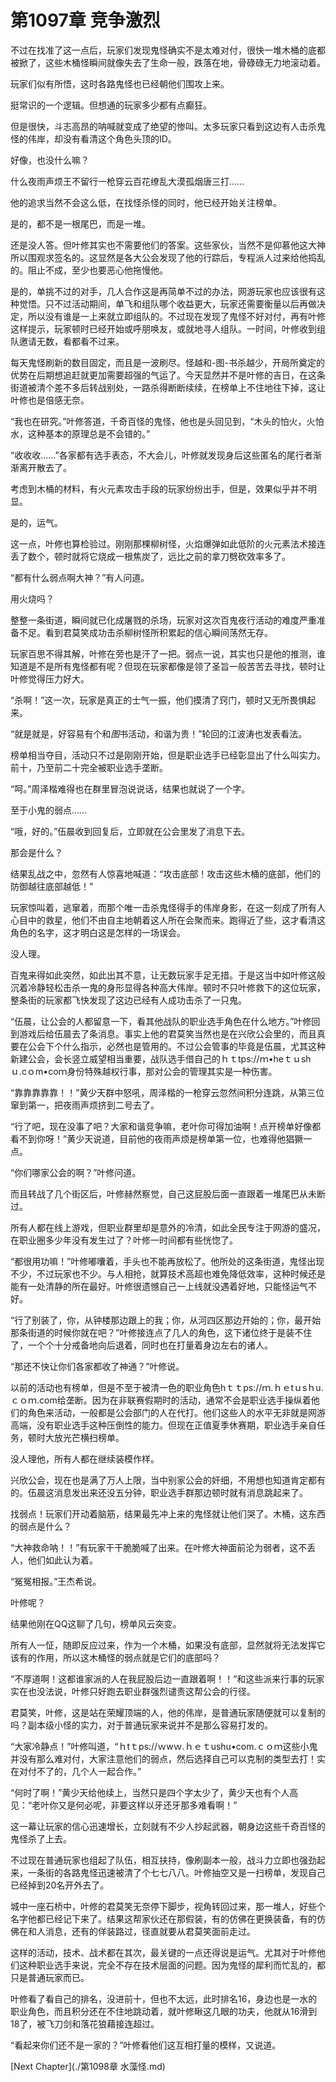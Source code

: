 # 第1097章 竞争激烈

不过在找准了这一点后，玩家们发现鬼怪确实不是太难对付，很快一堆木桶的底都被掀了，这些木桶怪瞬间就像失去了生命一般，跌落在地，骨碌碌无力地滚动着。

玩家们似有所悟，这时各路鬼怪也已经朝他们围攻上来。

挺常识的一个逻辑。但想通的玩家多少都有点癫狂。

但是很快，斗志高昂的呐喊就变成了绝望的惨叫。太多玩家只看到这边有人击杀鬼怪的伟岸，却没有看清这个角色头顶的ID。

好像，也没什么嘛？

什么夜雨声烦王不留行一枪穿云百花缭乱大漠孤烟唐三打……

他的追求当然不会这么低，在找怪杀怪的同时，他已经开始关注榜单。

是的，都不是一根尾巴，而是一堆。

还是没人答。但叶修其实也不需要他们的答案。这些家伙，当然不是仰慕他这大神所以围观求签名的。这显然是各大公会发现了他的行踪后，专程派人过来给他捣乱的。阻止不成，至少也要恶心他拖慢他。

是的，单挑不过的对手，几人合作这是再简单不过的办法，网游玩家也应该很有这种觉悟。只不过活动期间，单飞和组队哪个收益更大，玩家还需要衡量以后再做决定，所以没有谁是一上来就立即组队的。不过现在发现了鬼怪不好对付，再有叶修这样提示，玩家顿时已经开始或呼朋唤友，或就地寻人组队。一时间，叶修收到组队邀请无数，看都看不过来。

每天鬼怪刷新的数目固定，而且是一波刷尽。怪越和-图-书杀越少，开局所奠定的优势在后期想追赶就更加需要超强的气运了。今天显然并不是叶修的吉日，在这条街道被清个差不多后转战别处，一路杀得断断续续，在榜单上不住地往下掉，这让叶修也是倍感无奈。

“我也在研究。”叶修答道，千奇百怪的鬼怪，他也是头回见到，“木头的怕火，火怕水，这种基本的原理总是不会错的。”

“收收收……”各家都有选手表态，不大会儿，叶修就发现身后这些匿名的尾行者渐渐离开散去了。

考虑到木桶的材料，有火元素攻击手段的玩家纷纷出手，但是，效果似乎并不明显。

是的，运气。

这一点，叶修也算检验过。刚刚那棵柳树怪，火焰爆弹如此低阶的火元素法术接连丢了数个，顿时就将它烧成一根焦炭了，远比之前的拿刀劈砍效率多了。

“都有什么弱点啊大神？”有人问道。

用火烧吗？

整整一条街道，瞬间就已化成屠戮的杀场，玩家对这次百鬼夜行活动的难度严重准备不足。看到君莫笑成功击杀柳树怪所积累起的信心瞬间荡然无存。

玩家百思不得其解，叶修在旁也是汗了一把。弱点一说，其实也只是他的推测，谁知道是不是所有鬼怪都有呢？但现在玩家都像是领了圣旨一般苦苦去寻找，顿时让叶修觉得压力好大。

“杀啊！”这一次，玩家是真正的士气一振，他们摸清了窍门，顿时又无所畏惧起来。

“就是就是，好容易有个和*图*书活动，和谐为贵！”轮回的江波涛也发表看法。

榜单相当夺目，活动只不过是刚刚开始，但是职业选手已经彰显出了什么叫实力。前十，乃至前二十完全被职业选手垄断。

“呵。”周泽楷难得也在群里冒泡说说话，结果也就说了一个字。

至于小鬼的弱点……

“哦，好的。”伍晨收到回复后，立即就在公会里发了消息下去。

那会是什么？

结果乱战之中，忽然有人惊喜地喊道：“攻击底部！攻击这些木桶的底部，他们的防御越往底部越低！”

玩家惊叫着，逃窜着，而那个唯一击杀鬼怪得手的伟岸身影，在这一刻成了所有人心目中的救星，他们不由自主地朝着这人所在会聚而来。跑得近了些，这才看清这角色的名字，这才明白这是怎样的一场误会。

没人理。

百鬼来得如此突然，如此出其不意，让无数玩家手足无措。于是这当中如叶修这般沉着冷静轻松击杀一鬼的身形显得各种高大伟岸。顿时不只叶修救下的这位玩家，整条街的玩家都飞快发现了这边已经有人成功击杀了一只鬼。

“伍晨，让公会的人都留意一下，看其他战队的职业选手角色在什么地方。”叶修回到游戏后给伍晨去了条消息。事实上他的君莫笑当然也是在兴欣公会里的，而且真要在公会下个什么指示，必然也是管用的。不过公会管事的毕竟是伍晨，尤其这种新建公会，会长竖立威望相当重要，战队选手借自己的ｈｔtps://ｍ•heｔｕshｕ.cｏm•coｍ身份特殊越权行事，那对公会的管理其实是一种伤害。

“靠靠靠靠靠！！”黄少天群中怒吼，周泽楷的一枪穿云忽然间积分连跳，从第三位窜到第一，把夜雨声烦挤到二号去了。

“行了吧，现在没事了吧？大家和谐竞争嘛，老叶你可得加油啊！点开榜单好像都看不到你呀！”黄少天说道，目前他的夜雨声烦是榜单第一位，也难得他猖獗一点。

“你们哪家公会的啊？”叶修问道。

而且转战了几个街区后，叶修赫然察觉，自己这屁股后面一直跟着一堆尾巴从未断过。

所有人都在线上游戏，但职业群里却是意外的冷清，如此全民专注于网游的盛况，在职业圈多少年没有发生过了？叶修一时间都有些恍惚了。

“都很用功嘛！”叶修嘟囔着，手头也不能再放松了。他所处的这条街道，鬼怪出现不少，不过玩家也不少。与人相抢，就算技术高超也难免降低效率，这种时候还是能有一处清静的所在最好。叶修很遗憾自己一上线就没遇着好地，只能怪运气不好。

“行了别装了，你，从钟楼那边跟上的我；你，从河四区那边开始的；你，最开始那条街道的时候你就在吧？”叶修接连点了几人的角色，这下诸位终于是装不住了，一个个十分戒备地向后退着，同时也在打量着身边左右的诸人。

“那还不快让你们各家都收了神通？”叶修说。

以前的活动也有榜单，但是不至于被清一色的职业角色hｔｔps://ｍ.ｈｅtｕsｈu.ｃｏｍ.com给垄断。因为在非联赛假期时的活动，通常不会是职业选手操纵着他们的角色来活动，一般都是公会部门的人在代打。他们这些人的水平无非就是网游高端，没有职业选手这种压倒性的能力。但现在正值夏季休赛期，职业选手亲自任务，顿时大放光芒横扫榜单。

没人理他，所有人都在继续装模作样。

兴欣公会，现在也是满了万人上限，当中别家公会的奸细，不用想也知道肯定都有的。伍晨这消息发出来还没五分钟，职业选手群那边顿时就有消息跳起来了。

找弱点！玩家们开动着脑筋，结果最先冲上来的鬼怪就让他们哭了。木桶，这东西的弱点是什么？

“大神救命呐！！”有玩家干干脆脆喊了出来。在叶修大神面前沦为弱者，这不丢人，他们如此认为着。

“冤冤相报。”王杰希说。

叶修呢？

结果他刚在QQ这聊了几句，榜单风云突变。

所有人一怔，随即反应过来，作为一个木桶，如果没有底部，显然就将无法发挥它该有的作用，所以这木桶怪的弱点就是它们的底部吗？

“不厚道啊！这都谁家派的人在我屁股后边一直跟着啊！！”和这些派来行事的玩家实在也没法说，叶修只好跑去职业群强烈谴责这帮公会的行径。

君莫笑，叶修，这是站在荣耀顶端的人，他的伟岸，是普通玩家随便就可以复制的吗？副本级小怪的实力，对于普通玩家来说并不是那么容易打发的。

“大家冷静点！”叶修叫道，“ｈtｔps://ｗwｗ.ｈｅｔushu•com.ｃｏｍ这些小鬼并没有那么难对付，大家注意他们的弱点，然后选择自己可以克制的类型去打！实在对付不了的，几个人一起合作。”

“何时了啊！”黄少天给他续上，当然只是四个字太少了，黄少天也有个人高见：“老叶你又是何必呢，非要这样以牙还牙那多难看啊！”

这一幕让玩家的信心迅速增长，立刻就有不少人抄起武器，朝身边这些千奇百怪的鬼怪杀了上去。

不过现在普通玩家也组起了队伍，相互扶持，像刷副本一般，战斗力立即也强劲起来，一条街的各路鬼怪迅速被清了个七七八八。叶修抽空又是一扫榜单，发现自己已经掉到20名开外去了。

城中一座石桥中，叶修的君莫笑无奈停下脚步，视角转回过来，那一堆人，好些个名字他都已经记下来了。结果这帮家伙还在那假装，有的仿佛在更换装备，有的仿佛在和人消息，还有的佯装路过，径直就要从君莫笑面前走过。

这样的活动，技术、战术都在其次，最关键的一点还得说是运气。尤其对于叶修他们这种职业选手来说，完全不存在技术层面的问题。因为鬼怪的犀利而忙乱的，都只是普通玩家而已。

叶修看了看自己的排名，没进前十，但也不太远，此时排名16，身边也是一水的职业角色，而且积分还在不住地跳动着，就叶修瞅这几眼的功夫，他就从16滑到18了，被飞刀剑和落花狼藉接连超过。

“看起来你们还不是一家的？”叶修看他们这互相打量的模样，又说道。



[Next Chapter](./第1098章 水藻怪.md)